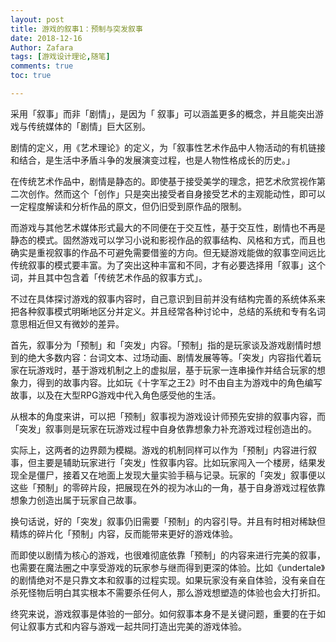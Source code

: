 ```yaml
---
layout: post
title: 游戏的叙事1：预制与突发叙事
date: 2018-12-16
Author: Zafara
tags: [游戏设计理论,随笔]
comments: true
toc: true

---
```


 采用「叙事」而非「剧情」，是因为「 叙事」可以涵盖更多的概念，并且能突出游戏与传统媒体的「剧情」巨大区别。

 剧情的定义，用《艺术理论》的定义，为「叙事性艺术作品中人物活动的有机链接和结合，是生活中矛盾斗争的发展演变过程，也是人物性格成长的历史。」

 在传统艺术作品中，剧情是静态的。即使基于接受美学的理念，把艺术欣赏视作第二次创作。然而这个「创作」只是突出接受者自身接受艺术的主观能动性，即可以一定程度解读和分析作品的原文，但仍旧受到原作品的限制。

 而游戏与其他艺术媒体形式最大的不同便在于交互性，基于交互性，剧情也不再是静态的模式。固然游戏可以学习小说和影视作品的叙事结构、风格和方式，而且也确实是重视叙事的作品不可避免需要借鉴的方向。但无疑游戏能做的叙事空间远比传统叙事的模式要丰富。为了突出这种丰富和不同，才有必要选择用「叙事」这个词，并且其中包含着「传统艺术作品的叙事方式」。

 不过在具体探讨游戏的叙事内容时，自己意识到目前并没有结构完善的系统体系来把各种叙事模式明晰地区分并定义。并且经常各种讨论中，总结的系统和专有名词意思相近但又有微妙的差异。

 首先，叙事分为「预制」和「突发」内容。「预制」指的是玩家谈及游戏剧情时想到的绝大多数内容：台词文本、过场动画、剧情发展等等。「突发」内容指代着玩家在玩游戏时，基于游戏机制之上的虚拟层，基于玩家一连串操作并结合玩家的想象力，得到的故事内容。比如玩《十字军之王2》时不由自主为游戏中的角色编写故事，以及在大型RPG游戏中代入角色感受他的生活。

 从根本的角度来讲，可以把「预制」叙事视为游戏设计师预先安排的叙事内容，而「突发」叙事则是玩家在玩游戏过程中自身依靠想象力补充游戏过程创造出的。

 实际上，这两者的边界颇为模糊。游戏的机制同样可以作为「预制」内容进行叙事，但主要是辅助玩家进行「突发」性叙事内容。比如玩家闯入一个楼房，结果发现全是僵尸，接着又在地面上发现大量实验手稿与记录。玩家的「突发」叙事便以这些「预制」的零碎片段，把展现在外的视为冰山的一角，基于自身游戏过程依靠想象力创造出属于玩家自己故事。

 换句话说，好的「突发」叙事仍旧需要「预制」的内容引导。并且有时相对稀缺但精炼的碎片化「预制」内容，反而能带来更好的游戏体验。

 而即使以剧情为核心的游戏，也很难彻底依靠「预制」的内容来进行完美的叙事，也需要在魔法圈之中享受游戏的玩家参与继而得到更深的体验。比如《undertale》的剧情绝对不是只靠文本和叙事的过程实现。如果玩家没有亲自体验，没有亲自在杀死怪物后明白其实根本不需要杀任何人，那么游戏想塑造的体验也会大打折扣。

 终究来说，游戏叙事是体验的一部分。如何叙事本身不是关键问题，重要的在于如何让叙事方式和内容与游戏一起共同打造出完美的游戏体验。


